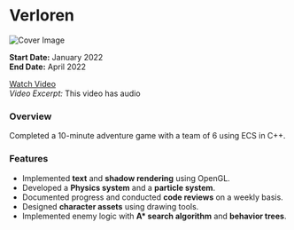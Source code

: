 # Verloren

![Cover Image](../cover_imgs/cover-verloren.png)

**Start Date:** January 2022  
**End Date:** April 2022

[Watch Video](https://youtu.be/ouTDd7njgWA)  
_Video Excerpt:_ This video has audio

### Overview

Completed a 10-minute adventure game with a team of 6 using ECS in C++.

### Features

- Implemented **text** and **shadow rendering** using OpenGL.
- Developed a **Physics system** and a **particle system**.
- Documented progress and conducted **code reviews** on a weekly basis.
- Designed **character assets** using drawing tools.
- Implemented enemy logic with **A\* search algorithm** and **behavior trees**.
